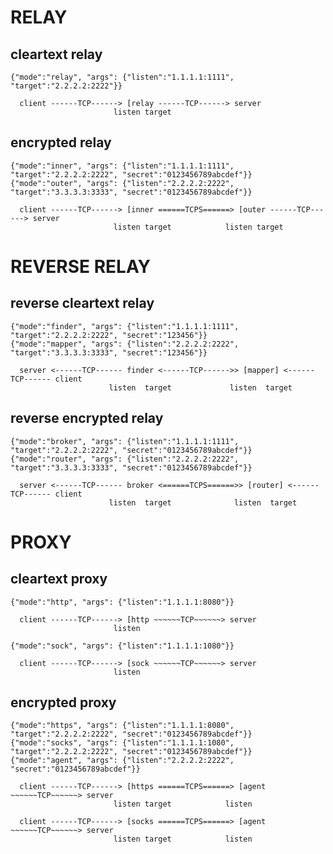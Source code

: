 RELAY
=====

  cleartext relay
  ---------------

    {"mode":"relay", "args": {"listen":"1.1.1.1:1111", "target":"2.2.2.2:2222"}}

      client ------TCP------> [relay ------TCP------> server
                           listen target

  encrypted relay
  ---------------

    {"mode":"inner", "args": {"listen":"1.1.1.1:1111", "target":"2.2.2.2:2222", "secret":"0123456789abcdef"}}
    {"mode":"outer", "args": {"listen":"2.2.2.2:2222", "target":"3.3.3.3:3333", "secret":"0123456789abcdef"}}

      client ------TCP------> [inner ======TCPS======> [outer ------TCP------> server
                           listen target            listen target


REVERSE RELAY
=============

  reverse cleartext relay
  -----------------------

    {"mode":"finder", "args": {"listen":"1.1.1.1:1111", "target":"2.2.2.2:2222", "secret":"123456"}}
    {"mode":"mapper", "args": {"listen":"2.2.2.2:2222", "target":"3.3.3.3:3333", "secret":"123456"}}

      server <------TCP------ finder <------TCP------>> [mapper] <------TCP------ client
                          listen  target             listen  target

  reverse encrypted relay
  -----------------------

    {"mode":"broker", "args": {"listen":"1.1.1.1:1111", "target":"2.2.2.2:2222", "secret":"0123456789abcdef"}}
    {"mode":"router", "args": {"listen":"2.2.2.2:2222", "target":"3.3.3.3:3333", "secret":"0123456789abcdef"}}

      server <------TCP------ broker <======TCPS======>> [router] <------TCP------ client
                          listen  target              listen  target


PROXY
=====

  cleartext proxy
  ---------------

    {"mode":"http", "args": {"listen":"1.1.1.1:8080"}}

      client ------TCP------> [http ~~~~~~TCP~~~~~~> server
                           listen

    {"mode":"sock", "args": {"listen":"1.1.1.1:1080"}}

      client ------TCP------> [sock ~~~~~~TCP~~~~~~> server
                           listen

  encrypted proxy
  ---------------

    {"mode":"https", "args": {"listen":"1.1.1.1:8080", "target":"2.2.2.2:2222", "secret":"0123456789abcdef"}}
    {"mode":"socks", "args": {"listen":"1.1.1.1:1080", "target":"2.2.2.2:2222", "secret":"0123456789abcdef"}}
    {"mode":"agent", "args": {"listen":"2.2.2.2:2222", "secret":"0123456789abcdef"}}

      client ------TCP------> [https ======TCPS======> [agent ~~~~~~TCP~~~~~~> server
                           listen target            listen

      client ------TCP------> [socks ======TCPS======> [agent ~~~~~~TCP~~~~~~> server
                           listen target            listen

